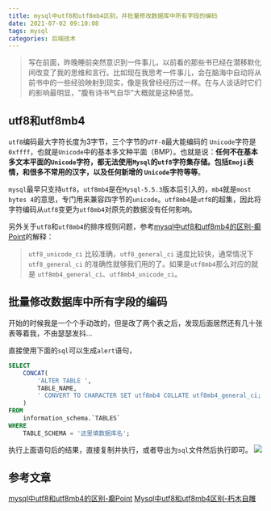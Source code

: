```yaml
---
title: mysql中utf8和utf8mb4区别，并批量修改数据库中所有字段的编码
date: 2021-07-02 09:10:08
tags: mysql
categories: 后端技术
---
```


> 写在前面，昨晚睡前突然意识到一件事儿，以前看的那些书已经在潜移默化间改变了我的思维和言行。比如现在我思考一件事儿，会在脑海中自动将从前书中的一些经验映射到现实，像是我曾经经历过一样。在与人谈话时它们的影响最明显，"腹有诗书气自华"大概就是这种感觉。

## utf8和utf8mb4
`utf8`编码最大字符长度为3字节，三个字节的`UTF-8`最大能编码的 `Unicode`字符是`0xffff`，也就是`Unicode`中的基本多文种平面（BMP）。也就是说：**任何不在基本多文本平面的`Unicode`字符，都无法使用`Mysql`的`utf8`字符集存储。包括`Emoji`表情，和很多不常用的汉字，以及任何新增的 `Unicode`字符等等**。

`mysql`最早只支持`utf8`，`utf8mb4`是在`Mysql-5.5.3`版本后引入的，`mb4`就是`most bytes 4`的意思，专门用来兼容四字节的`unicode`。`utf8mb4`是`utf8`的超集，因此将字符编码从`utf8`变更为`utf8mb4`对原先的数据没有任何影响。

另外关于`utf8`和`utf8mb4`的排序规则问题，参考[mysql中utf8和utf8mb4的区别-癫Point](https://juejin.cn/post/6844903733034221576)的解释：
>`utf8_unicode_ci` 比较准确，`utf8_general_ci` 速度比较快，通常情况下 `utf8_general_ci` 的准确性就够我们用的了。如果是`utf8mb4`那么对应的就是 `utf8mb4_general_ci`、`utf8mb4_unicode_ci`。

## 批量修改数据库中所有字段的编码
开始的时候我是一个个手动改的，但是改了两个表之后，发现后面居然还有几十张表等着我，不由瑟瑟发抖...

直接使用下面的`sql`可以生成`alert`语句，
```sql
SELECT
	CONCAT(
		'ALTER TABLE ',
		TABLE_NAME,
		' CONVERT TO CHARACTER SET utf8mb4 COLLATE utf8mb4_general_ci;'
	)
FROM
	information_schema.`TABLES`
WHERE
	TABLE_SCHEMA = '这里填数据库名';
```
执行上面语句后的结果，直接复制并执行，或者导出为`sql`文件然后执行即可。
![](https://i.loli.net/2021/07/02/TkbMaYZnwGom9Ag.png)

## 参考文章
[mysql中utf8和utf8mb4的区别-癫Point](https://juejin.cn/post/6844903733034221576)
[Mysql中utf8和utf8mb4区别-朽木自雕](https://www.huaweicloud.com/articles/5fece55be68259e89d87989ca69ee9ce.html)
